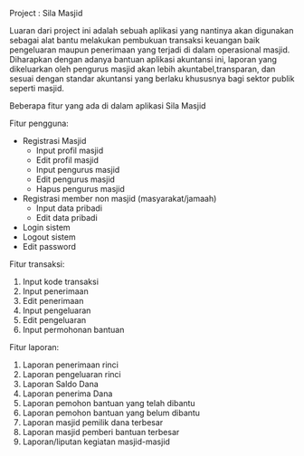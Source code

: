 Project : Sila Masjid

Luaran dari project ini adalah sebuah aplikasi yang nantinya akan digunakan sebagai alat bantu melakukan pembukuan transaksi keuangan baik pengeluaran maupun penerimaan yang terjadi di dalam operasional masjid. Diharapkan dengan adanya bantuan aplikasi akuntansi ini, laporan yang dikeluarkan oleh pengurus masjid akan lebih akuntabel,transparan, dan sesuai dengan standar akuntansi yang berlaku khususnya bagi sektor publik seperti masjid.

Beberapa fitur yang ada di dalam aplikasi Sila Masjid

Fitur pengguna:
  * Registrasi Masjid
    * Input profil masjid
    * Edit profil masjid
    * Input pengurus masjid
    * Edit pengurus masjid
    * Hapus pengurus masjid
  * Registrasi member non masjid (masyarakat/jamaah)
    * Input data pribadi
    * Edit data pribadi
  * Login sistem
  * Logout sistem
  * Edit password

Fitur transaksi:
  1. Input kode transaksi
  1. Input penerimaan
  1. Edit penerimaan
  1. Input pengeluaran
  1. Edit pengeluaran
  1. Input permohonan bantuan

Fitur laporan:
  1. Laporan penerimaan rinci
  1. Laporan pengeluaran rinci
  1. Laporan Saldo Dana
  1. Laporan penerima Dana
  1. Laporan pemohon bantuan yang telah dibantu
  1. Laporan pemohon bantuan yang belum dibantu
  1. Laporan masjid pemilik dana terbesar
  1. Laporan masjid pemberi bantuan terbesar
  1. Laporan/liputan kegiatan masjid-masjid


